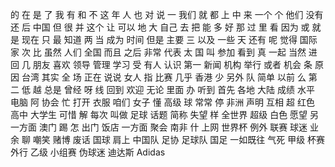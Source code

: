 的
在
是
了
我
有
和
不
这
年
人
也
对
说
一
我们
就
都
上
中
来
一个
个
他们
没有
还
后
中国
但
很
并
这个
让
可以
地
大
自己
去
把
能
多
好
那
过
里
看
因为
或
就是
现在
只
最
知道
两
当
成为
时间
但是
主要
三
以及
一些
天
还有
呢
觉得
国际
家
次
比
虽然
人们
全国
而且
之后
非常
代表
太
国
叫
参加
看到
真
一起
当然
进
回
几
朋友
喜欢
领导
管理
学习
受
有人
认识
第一
新闻
机构
举行
或者
机会
条
原因
台湾
其实
全
场
正在
说说
女人
指
比赛
几乎
香港
少
另外
队
简单
以前
么
第二
低
越
总是
曾经
呀
线
回到
欢迎
无论
里面
办
听到
首先
各地
大陆
成绩
水平
电脑
阿
协会
忙
打开
衣服
咱们
女子
懂
高级
球
常常
停
非洲
声明
互相
超
红色
高中
大学生
可惜
解
每次
叫做
足球
话题
简称
失望
样
全世界
超级
白色
愿望
另一方面
澳门
踢
怎
出门
饭店
一方面
聚会
南非
什
上网
世界杯
例外
联赛
球迷
业余
聊
嘲笑
赌博
废话
国球
肩上
中国队
足协
足球队
国足
一如既往
气死
甲级
杯赛
外行
乙级
小组赛
伪球迷
迪达斯
Adidas
 
